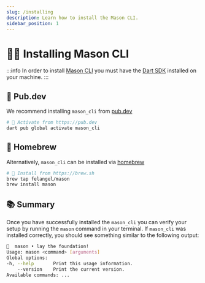 ```yaml
---
slug: /installing
description: Learn how to install the Mason CLI.
sidebar_position: 1
---
```


# 🧑‍💻 Installing Mason CLI

:::info
In order to install [Mason CLI][mason_cli_link] you must have the [Dart SDK][dart_installation_link] installed on your machine.
:::

## 🎯 Pub.dev

We recommend installing `mason_cli` from [pub.dev][pub_dev_link]

```bash
# 🎯 Activate from https://pub.dev
dart pub global activate mason_cli
```

## 🍺 Homebrew

Alternatively, `mason_cli` can be installed via [homebrew][homebrew_link]

```bash
# 🍺 Install from https://brew.sh
brew tap felangel/mason
brew install mason
```

## 📚 Summary

Once you have successfully installed the `mason_cli` you can verify your setup by running the `mason` command in your terminal. If `mason_cli` was installed correctly, you should see something similar to the following output:

```bash
🧱  mason • lay the foundation!
Usage: mason <command> [arguments]
Global options:
-h, --help       Print this usage information.
    --version    Print the current version.
Available commands: ...
```

[dart_installation_link]: https://dart.dev/get-dart
[homebrew_link]: https://brew.sh
[mason_cli_link]: https://github.com/felangel/mason/tree/master/packages/mason_cli
[pub_dev_link]: https://pub.dev
